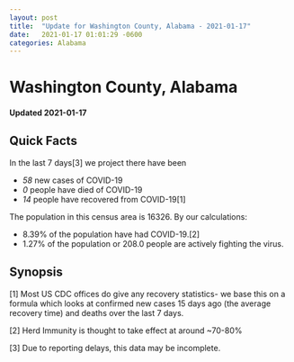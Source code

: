 ```yaml
---
layout: post
title:  "Update for Washington County, Alabama - 2021-01-17"
date:   2021-01-17 01:01:29 -0600
categories: Alabama
---
```


# Washington County, Alabama
#### Updated 2021-01-17

## Quick Facts

In the last 7 days[3] we project there have been
- *58* new cases of COVID-19
- *0* people have died of COVID-19
- *14* people have recovered from COVID-19[1]

The population in this census area is 16326. By our calculations:
- 8.39% of the population have had COVID-19.[2]
- 1.27% of the population or 208.0 people are actively fighting the virus.

## Synopsis




[1] Most US CDC offices do give any recovery statistics- we base this on a formula which looks at confirmed new cases
15 days ago (the average recovery time) and deaths over the last 7 days.

[2] Herd Immunity is thought to take effect at around ~70-80%

[3] Due to reporting delays, this data may be incomplete.
 
    